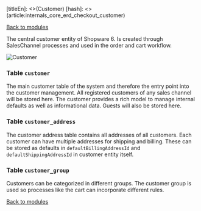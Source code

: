 [titleEn]: <>(Customer)
[hash]: <>(article:internals_core_erd_checkout_customer)

[Back to modules](./../10-modules.md)

The central customer entity of Shopware 6. Is created through SalesChannel processes and used in the order and cart workflow.

![Customer](./dist/erd-shopware-core-checkout-customer.png)


### Table `customer`

The main customer table of the system and therefore the entry point into the customer management. All registered customers of any sales channel will be stored here. The customer provides a rich model to manage internal defaults as well as informational data. Guests will also be stored here.


### Table `customer_address`

The customer address table contains all addresses of all customers. Each customer can have multiple addresses for shipping and billing. These can be stored as defaults in `defaultBillingAddressId` and `defaultShippingAddressId` in customer entity itself.


### Table `customer_group`

Customers can be categorized in different groups. The customer group is used so processes like the cart can incorporate different rules.


[Back to modules](./../10-modules.md)
